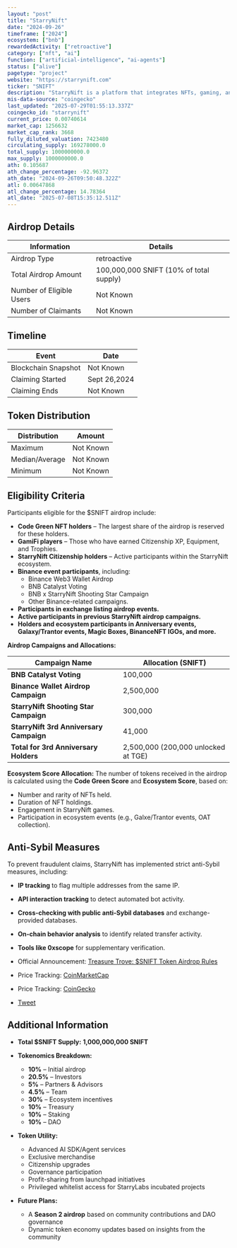 ```yaml
---
layout: "post"
title: "StarryNift"
date: "2024-09-26"
timeframe: ["2024"]
ecosystem: ["bnb"]
rewardedActivity: ["retroactive"]
category: ["nft", "ai"]
function: ["artificial-intelligence", "ai-agents"]
status: ["alive"]
pagetype: "project"
website: "https://starrynift.com"
ticker: "SNIFT"
description: "StarryNift is a platform that integrates NFTs, gaming, and the metaverse to provide immersive Web3 experiences."
mis-data-source: "coingecko"
last_updated: "2025-07-29T01:55:13.337Z"
coingecko_id: "starrynift"
current_price: 0.00740614
market_cap: 1256632
market_cap_rank: 3668
fully_diluted_valuation: 7423480
circulating_supply: 169278000.0
total_supply: 1000000000.0
max_supply: 1000000000.0
ath: 0.105687
ath_change_percentage: -92.96372
ath_date: "2024-09-26T09:50:48.322Z"
atl: 0.00647868
atl_change_percentage: 14.78364
atl_date: "2025-07-08T15:35:12.511Z"
---
```


## Airdrop Details

| Information              | Details                                 |
| ------------------------ | --------------------------------------- |
| Airdrop Type             | retroactive                             |
| Total Airdrop Amount     | 100,000,000 SNIFT (10% of total supply) |
| Number of Eligible Users | Not Known                               |
| Number of Claimants      | Not Known                               |

## Timeline

| Event               | Date         |
| ------------------- | ------------ |
| Blockchain Snapshot | Not Known    |
| Claiming Started    | Sept 26,2024 |
| Claiming Ends       | Not Known    |

## Token Distribution

| Distribution   | Amount    |
| -------------- | --------- |
| Maximum        | Not Known |
| Median/Average | Not Known |
| Minimum        | Not Known |

## Eligibility Criteria

Participants eligible for the $SNIFT airdrop include:

- **Code Green NFT holders** – The largest share of the airdrop is reserved for these holders.
- **GamiFi players** – Those who have earned Citizenship XP, Equipment, and Trophies.
- **StarryNift Citizenship holders** – Active participants within the StarryNift ecosystem.
- **Binance event participants**, including:
  - Binance Web3 Wallet Airdrop
  - BNB Catalyst Voting
  - BNB x StarryNift Shooting Star Campaign
  - Other Binance-related campaigns.
- **Participants in exchange listing airdrop events.**
- **Active participants in previous StarryNift airdrop campaigns.**
- **Holders and ecosystem participants in Anniversary events, Galaxy/Trantor events, Magic Boxes, BinanceNFT IGOs, and more.**

**Airdrop Campaigns and Allocations:**

| Campaign Name                           | Allocation (SNIFT)                  |
| --------------------------------------- | ----------------------------------- |
| **BNB Catalyst Voting**                 | 100,000                             |
| **Binance Wallet Airdrop Campaign**     | 2,500,000                           |
| **StarryNift Shooting Star Campaign**   | 300,000                             |
| **StarryNift 3rd Anniversary Campaign** | 41,000                              |
| **Total for 3rd Anniversary Holders**   | 2,500,000 (200,000 unlocked at TGE) |

**Ecosystem Score Allocation:**
The number of tokens received in the airdrop is calculated using the **Code Green Score** and **Ecosystem Score**, based on:

- Number and rarity of NFTs held.
- Duration of NFT holdings.
- Engagement in StarryNift games.
- Participation in ecosystem events (e.g., Galxe/Trantor events, OAT collection).

## Anti-Sybil Measures

To prevent fraudulent claims, StarryNift has implemented strict anti-Sybil measures, including:

- **IP tracking** to flag multiple addresses from the same IP.
- **API interaction tracking** to detect automated bot activity.
- **Cross-checking with public anti-Sybil databases** and exchange-provided databases.
- **On-chain behavior analysis** to identify related transfer activity.
- **Tools like 0xscope** for supplementary verification.

- Official Announcement: [Treasure Trove: $SNIFT Token Airdrop Rules](https://starrynift.medium.com/treasure-trove-snift-token-airdrop-rules-0d78e49a924e)
- Price Tracking: [CoinMarketCap](https://coinmarketcap.com/currencies/starrynift/)
- Price Tracking: [CoinGecko](https://www.coingecko.com/en/coins/starrynift)
- [Tweet](https://x.com/StarryNift/status/1836991330884727173)

## Additional Information

- **Total $SNIFT Supply:** **1,000,000,000 SNIFT**
- **Tokenomics Breakdown:**

  - **10%** – Initial airdrop
  - **20.5%** – Investors
  - **5%** – Partners & Advisors
  - **4.5%** – Team
  - **30%** – Ecosystem incentives
  - **10%** – Treasury
  - **10%** – Staking
  - **10%** – DAO

- **Token Utility:**

  - Advanced AI SDK/Agent services
  - Exclusive merchandise
  - Citizenship upgrades
  - Governance participation
  - Profit-sharing from launchpad initiatives
  - Privileged whitelist access for StarryLabs incubated projects

- **Future Plans:**
  - A **Season 2 airdrop** based on community contributions and DAO governance
  - Dynamic token economy updates based on insights from the community